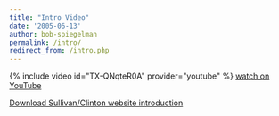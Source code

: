 ```yaml
---
title: "Intro Video"
date: '2005-06-13'
author: bob-spiegelman
permalink: /intro/
redirect_from: /intro.php
---
```


{% include video id="TX-QNqteR0A" provider="youtube" %}
[watch on YouTube](https://youtu.be/TX-QNqteR0A)

[Download Sullivan/Clinton website introduction](/videos/sullivan-clinton-introog.mp4)
